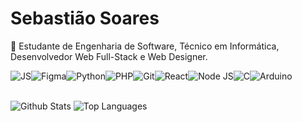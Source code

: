 # Sebastião Soares

🚀 Estudante de Engenharia de Software, Técnico em Informática, Desenvolvedor Web Full-Stack e Web Designer.

<div style="display: flex;">
  <img src="https://img.shields.io/badge/JavaScript-4f400c?style=for-the-badge&logo=javascript" alt="JS">
  <img src="https://img.shields.io/badge/Figma-451818?style=for-the-badge&logo=figma" alt="Figma">
  <img src="https://img.shields.io/badge/Python-0a2138?style=for-the-badge&logo=python" alt="Python">
  <img src="https://img.shields.io/badge/PHP-25164f?style=for-the-badge&logo=php" alt="PHP">
  <img src="https://img.shields.io/badge/Git-592a13?style=for-the-badge&logo=git" alt="Git">
  <img src="https://img.shields.io/badge/React-0c2348?style=for-the-badge&logo=react" alt="React">
  <img src="https://img.shields.io/badge/Node.Js-0c3028?style=for-the-badge&logo=nodedotjs" alt="Node JS">
  <img src="https://img.shields.io/badge/C-273b47?style=for-the-badge&logo=c" alt="C">
  <img src="https://img.shields.io/badge/Arduino-373737?style=for-the-badge&logo=arduino" alt="Arduino">
</div>
<br>

![Github Stats](https://github-readme-stats.vercel.app/api?username=sebastiaosoares&include_all_commits=true&count_private=true&show_icons=true&line_height=20&title_color=2B5BBD&icon_color=1124BB&text_color=A1A1A1&bg_color=0,000000,130F40)
![Top Languages](https://github-readme-stats.vercel.app/api/top-langs?username=sebastiaosoares&show_icons=true&locale=en&layout=compact&theme=chartreuse-dark)

